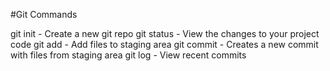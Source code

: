 #Git Commands

git init - Create a new git repo
git status - View the changes to your project code
git add - Add files to staging area
git commit - Creates a new commit with files from staging area 
git log - View recent commits